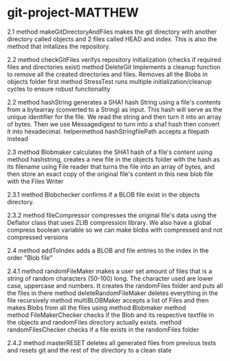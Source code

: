 # git-project-MATTHEW

2.1
method makeGitDirectoryAndFiles makes the git directory with another directory called objects and 2 files called HEAD and index. This is also the method that initalizes the repository. 

2.2
method checkGitFiles verifys repository initialization (checks if required files and directories exist)
method DeleteGit Implements a cleanup function to remove all the created directories and files. Removes all the Blobs in objects folder first
method StressTest runs multiple initialization/cleanup cycles to ensure robust functionality

2.2
method hashString generates a SHA1 hash String using a file's contents from a bytearray (converted to a String) as input. This hash will serve as the unique identifier for the file. We read the string and then turn it into an array of bytes. Then we use Messagedigest to turn into a sha1 hash then convert it into hexadecimal.
helpermethod hashStringfilePath accepts a filepath instead

2.3
method Blobmaker calculates the SHA1 hash of a file's content using method hashstring, creates a new file in the objects folder with the hash as its filename using File reader that turns the file into an array of bytes, and then store an exact copy of the original file's content in this new blob file with the Files Writer

2.3.1
method Blobchecker confirms if a BLOB file exist in the objects directory. 

2.3.2
method fileCompressor compresses the original file's data using the Deflator class that uses ZLIB compression library. We also have a global compress boolean variable so we can make blobs with compressed and not compressed versions

2.4
method addToIndex adds a BLOB and file entries to the index in the order "Blob file"

2.4.1 
method randomFileMaker makes a user set amount of files that is a string of random characters (50-100) long. The character used are lower case, uppercase and numbers. It creates the randomFiles folder and puts all the files in there
method deleteRandomFileMaker deletes everything in the file recursively
method multiBLOBMaker accepts a list of Files and then makes Blobs from all the files using method Blobmaker 
method  
method FileMakerChecker checks if the Blob and its respective textfile in the objects and randomFiles directory actually exists.
method randomFilesChecker checks if a file exists in the randomFiles folder

2.4.2
method masterRESET deletes all generated files from previous tests and resets git and the rest of the directory to a clean state